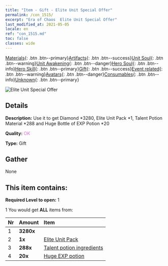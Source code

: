 ```yaml
---
title: "Item - Gift - Elite Unit Special Offer"
permalink: /con_1515/
excerpt: "Era of Chaos  Elite Unit Special Offer"
last_modified_at: 2021-05-05
locale: en
ref: "con_1515.md"
toc: false
classes: wide
---
```

 [Materials](/Items/){: .btn .btn--primary}[Artifacts](/Items/Artifacts/){: .btn .btn--success}[Unit Soul](/Items/UnitSoul/){: .btn .btn--warning}[Unit Awakening](/Items/UnitAwakening/){: .btn .btn--danger}[Hero Soul](/Items/HeroSoul/){: .btn .btn--info}[Hero Skill](/Items/HeroSkill/){: .btn .btn--primary}[Gift](/Items/Gift/){: .btn .btn--success}[Event related](/Items/Events/){: .btn .btn--warning}[Avatars](/Items/Avatars/){: .btn .btn--danger}[Consumables](/Items/Consumables/){: .btn .btn--info}[Unknown](/Items/Unknown/){: .btn .btn--primary}

 ![Elite Unit Special Offer](/images/t/i_907116.png)

## Details
 **Description:** Use it to get Diamond *3280, Elite Unit Pack *1, Talent Potion Material *288 and Huge Bottle of EXP Potion *20

 **Quality:** <span style="color: #DA70D6">OK</span>

 **Type:** Gift

## Gather

  None

## This item contains:

 **Required Level to open:** 1

 1 You would get **ALL** items  from:

  | Nr | Amount |     Item    |
  |:---|:-------|:------------|
  | 1 |  **3280x** | <i class="fas fa-gem"/> |  | 
  | 2 |  **1x** | [Elite Unit Pack](/Items/con_1361/) |  | 
  | 3 |  **288x** | [Talent potion ingredients](/Items/con_1120/) |  | 
  | 4 |  **20x** | [Huge EXP potion](/Items/con_703/) |  | 
